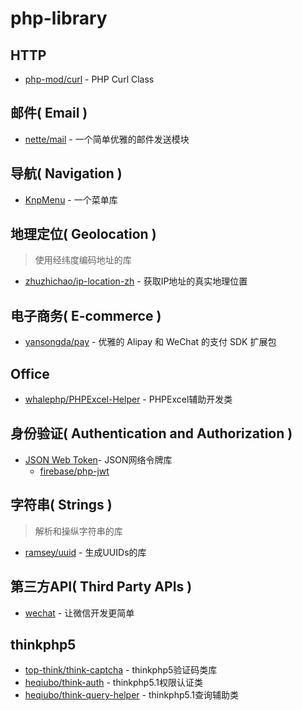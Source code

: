 # php-library

## HTTP

- [php-mod/curl](https://github.com/php-mod/curl) - PHP Curl Class

## 邮件( Email )

- [nette/mail](https://github.com/nette/mail) - 一个简单优雅的邮件发送模块

## 导航( Navigation )

- [KnpMenu](https://github.com/KnpLabs/KnpMenu) - 一个菜单库

## 地理定位( Geolocation )
>使用经纬度编码地址的库

- [zhuzhichao/ip-location-zh](https://github.com/zhuzhichao/ip-location-zh) - 获取IP地址的真实地理位置

## 电子商务( E-commerce )

- [yansongda/pay](https://github.com/yansongda/pay) - 优雅的 Alipay 和 WeChat 的支付 SDK 扩展包

## Office

- [whalephp/PHPExcel-Helper](https://gitee.com/whalephp/PHPExcel-Helper) - PHPExcel辅助开发类

## 身份验证( Authentication and Authorization )

- [JSON Web Token](http://jwt.io/)- JSON网络令牌库
    - [firebase/php-jwt](https://github.com/firebase/php-jwt) 

## 字符串( Strings )
>解析和操纵字符串的库

- [ramsey/uuid](https://github.com/ramsey/uuid) - 生成UUIDs的库

## 第三方API( Third Party APIs )

- [wechat](https://github.com/overtrue/wechat) - 让微信开发更简单

## thinkphp5
- [top-think/think-captcha](https://github.com/top-think/think-captcha) - thinkphp5验证码类库
- [heqiubo/think-auth](https://github.com/heqiubo/think-auth) - thinkphp5.1权限认证类
- [heqiubo/think-query-helper](https://github.com/heqiubo/think-query-helper) - thinkphp5.1查询辅助类 

